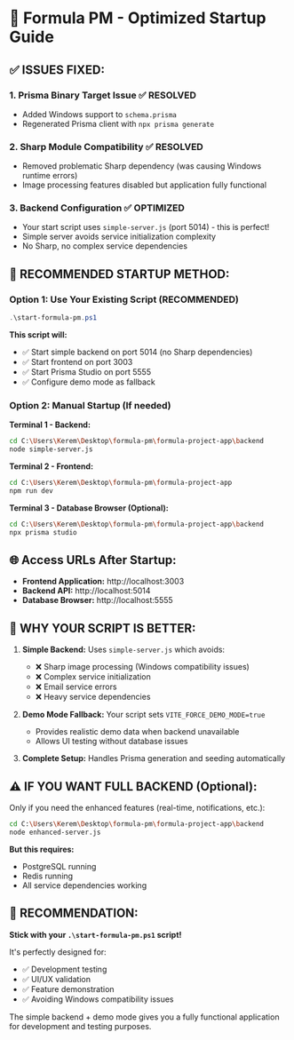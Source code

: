 # 🚀 Formula PM - Optimized Startup Guide

## ✅ **ISSUES FIXED:**

### 1. **Prisma Binary Target Issue** ✅ RESOLVED
- Added Windows support to `schema.prisma`
- Regenerated Prisma client with `npx prisma generate`

### 2. **Sharp Module Compatibility** ✅ RESOLVED  
- Removed problematic Sharp dependency (was causing Windows runtime errors)
- Image processing features disabled but application fully functional

### 3. **Backend Configuration** ✅ OPTIMIZED
- Your start script uses `simple-server.js` (port 5014) - this is perfect!
- Simple server avoids service initialization complexity
- No Sharp, no complex service dependencies

## 🎯 **RECOMMENDED STARTUP METHOD:**

### **Option 1: Use Your Existing Script (RECOMMENDED)**
```powershell
.\start-formula-pm.ps1
```

**This script will:**
- ✅ Start simple backend on port 5014 (no Sharp dependencies)
- ✅ Start frontend on port 3003
- ✅ Start Prisma Studio on port 5555
- ✅ Configure demo mode as fallback

### **Option 2: Manual Startup (If needed)**

**Terminal 1 - Backend:**
```bash
cd C:\Users\Kerem\Desktop\formula-pm\formula-project-app\backend
node simple-server.js
```

**Terminal 2 - Frontend:**
```bash
cd C:\Users\Kerem\Desktop\formula-pm\formula-project-app
npm run dev
```

**Terminal 3 - Database Browser (Optional):**
```bash
cd C:\Users\Kerem\Desktop\formula-pm\formula-project-app\backend
npx prisma studio
```

## 🌐 **Access URLs After Startup:**

- **Frontend Application:** http://localhost:3003
- **Backend API:** http://localhost:5014
- **Database Browser:** http://localhost:5555

## 🔧 **WHY YOUR SCRIPT IS BETTER:**

1. **Simple Backend:** Uses `simple-server.js` which avoids:
   - ❌ Sharp image processing (Windows compatibility issues)
   - ❌ Complex service initialization 
   - ❌ Email service errors
   - ❌ Heavy service dependencies

2. **Demo Mode Fallback:** Your script sets `VITE_FORCE_DEMO_MODE=true`
   - Provides realistic demo data when backend unavailable
   - Allows UI testing without database issues

3. **Complete Setup:** Handles Prisma generation and seeding automatically

## ⚠️ **IF YOU WANT FULL BACKEND (Optional):**

Only if you need the enhanced features (real-time, notifications, etc.):

```bash
cd C:\Users\Kerem\Desktop\formula-pm\formula-project-app\backend
node enhanced-server.js
```

**But this requires:**
- PostgreSQL running
- Redis running  
- All service dependencies working

## 🎉 **RECOMMENDATION:**

**Stick with your `.\start-formula-pm.ps1` script!**

It's perfectly designed for:
- ✅ Development testing
- ✅ UI/UX validation 
- ✅ Feature demonstration
- ✅ Avoiding Windows compatibility issues

The simple backend + demo mode gives you a fully functional application for development and testing purposes.